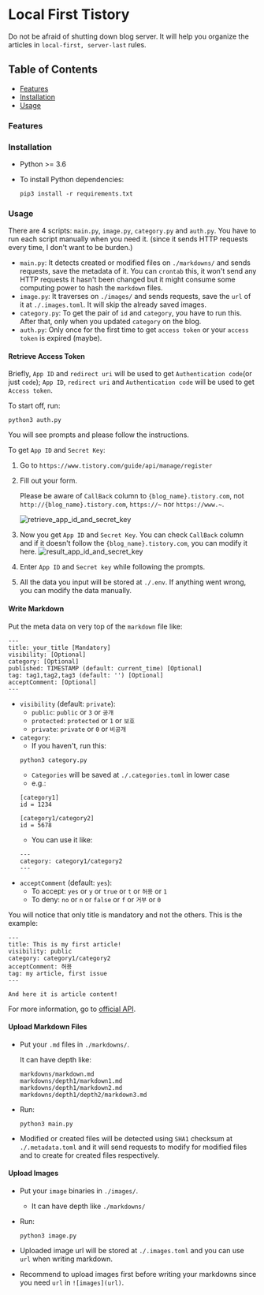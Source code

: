 # Local First Tistory

Do not be afraid of shutting down blog server. It will help you organize the articles in `local-first, server-last` rules.

## Table of Contents
- [Features](#Features)
- [Installation](#Installation)
- [Usage](#Usage)

### Features

### Installation

- Python >= 3.6
- To install Python dependencies:

    ```
    pip3 install -r requirements.txt
    ```

### Usage

There are 4 scripts: `main.py`, `image.py`, `category.py` and `auth.py`.
You have to run each script  manually when you need it. (since it sends HTTP requests every time, I don't want to be burden.)
- `main.py`: It detects created or modified files on `./markdowns/` and sends requests, save the metadata of it. You can `crontab` this, it won't send any HTTP requests it hasn't been changed but it might consume some computing power to hash the `markdown` files.
- `image.py`: It traverses on `./images/` and sends requests, save the `url` of it at `./.images.toml`. It will skip the already saved images.
- `category.py`: To get the pair of `id` and `category`, you have to run this. After that, only when you updated `category` on the blog.
- `auth.py`: Only once for the first time to get `access token` or your `access token` is expired (maybe).

#### Retrieve Access Token

Briefly, `App ID` and `redirect uri` will be used to get `Authentication code`(or just `code`); `App ID`, `redirect uri` and `Authentication code` will be used to get `Access token`.

To start off, run:

    python3 auth.py

You will see prompts and please follow the instructions.

To get `App ID` and `Secret Key`:

1. Go to `https://www.tistory.com/guide/api/manage/register`

1. Fill out your form. 
    
    Please be aware of `CallBack` column to `{blog_name}.tistory.com`, not `http://{blog_name}.tistory.com`, `https://~` nor `https://www.~`.

    ![retrieve_app_id_and_secret_key](https://github.com/choikangjae/local-first-tistory/assets/99468424/4859388a-6670-4b0b-a2ed-6a4111a03ad1)

1. Now you get `App ID` and `Secret Key`. You can check `CallBack` column and if it doesn't follow the `{blog_name}.tistory.com`, you can modify it here.
    ![result_app_id_and_secret_key](https://github.com/choikangjae/local-first-tistory/assets/99468424/204c4c0e-cccb-455f-940d-f6b3632ba2c2)

1. Enter `App ID` and `Secret key` while following the prompts.

1. All the data you input will be stored at `./.env`. If anything went wrong, you can modify the data manually.

#### Write Markdown

Put the meta data on very top of the `markdown` file like:

```
---
title: your_title [Mandatory]
visibility: [Optional]
category: [Optional]
published: TIMESTAMP (default: current_time) [Optional]
tag: tag1,tag2,tag3 (default: '') [Optional]
acceptComment: [Optional]
---
```

- `visibility` (default: `private`):
    - `public`: `public` or `3` or `공개`
    - `protected`: `protected` or `1` or `보호`
    - `private`: `private` or `0` or `비공개`
- `category`:
    - If you haven't, run this:
    ```
    python3 category.py
    ```
    - `Categories` will be saved at `./.categories.toml` in lower case
    - e.g.:
    ```
    [category1]
    id = 1234

    [category1/category2]
    id = 5678
    ```
    - You can use it like:
    ```
    ---
    category: category1/category2
    ---
    ```
- `acceptComment` (default: `yes`):
    - To accept: `yes` or `y` or `true` or `t` or `허용` or `1`
    - To deny: `no` or `n` or `false` or `f` or `거부` or `0`

You will notice that only title is mandatory and not the others. This is the example:

```
---
title: This is my first article!
visibility: public
category: category1/category2
acceptComment: 허용
tag: my article, first issue
---

And here it is article content!
```

For more information, go to [official API](https://tistory.github.io/document-tistory-apis/apis/v1/post/write.html).

#### Upload Markdown Files

- Put your `.md` files in `./markdowns/`. 

    It can have depth like:
    ```
    markdowns/markdown.md
    markdowns/depth1/markdown1.md
    markdowns/depth1/markdown2.md
    markdowns/depth1/depth2/markdown3.md
    ```
- Run:
    ```
    python3 main.py
    ```
- Modified or created files will be detected using `SHA1` checksum at `./.metadata.toml` and it will send requests to modify for modified files and to create for created files respectively.

#### Upload Images

- Put your `image` binaries in `./images/`. 

    - It can have depth like `./markdowns/`

- Run:
    ```
    python3 image.py
    ```

- Uploaded image url will be stored at `./.images.toml` and you can use `url` when writing markdown.

- Recommend to upload images first before writing your markdowns since you need `url` in `![images](url)`.
